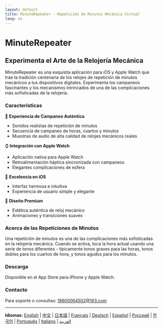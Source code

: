 ```yaml
---
layout: default
title: MinuteRepeater - Repetición de Minutos Mecánica Virtual
lang: es
---
```


# MinuteRepeater
## Experimenta el Arte de la Relojería Mecánica

MinuteRepeater es una exquisita aplicación para iOS y Apple Watch que trae la tradición centenaria de los relojes de repetición de minutos mecánicos a tus dispositivos digitales. Experimenta los campaneos fascinantes y los mecanismos intrincados de una de las complicaciones más sofisticadas de la relojería.

### Características

🎵 **Experiencia de Campaneo Auténtica**
- Sonidos realistas de repetición de minutos
- Secuencia de campaneo de horas, cuartos y minutos
- Muestras de audio de alta calidad de relojes mecánicos reales

⌚ **Integración con Apple Watch**
- Aplicación nativa para Apple Watch
- Retroalimentación háptica sincronizada con campaneos
- Elegantes complicaciones de esfera

📱 **Excelencia en iOS**
- Interfaz hermosa e intuitiva
- Experiencia de usuario simple y elegante

🎨 **Diseño Premium**
- Estética auténtica de reloj mecánico
- Animaciones y transiciones suaves

### Acerca de las Repeticiones de Minutos

Una repetición de minutos es una de las complicaciones más sofisticadas en la relojería mecánica. Cuando se activa, toca la hora actual usando una serie de tonos diferentes - típicamente tonos graves para las horas, tonos dobles para los cuartos de hora, y tonos agudos para los minutos.

### Descarga

Disponible en el App Store para iPhone y Apple Watch.

### Contacto

Para soporte o consultas: [18600064502@163.com](mailto:18600064502@163.com)

---

**Idiomas:** [English](./index.html) | [中文](./zh.html) | [日本語](./ja.html) | [Français](./fr.html) | [Deutsch](./de.html) | [Español](./es.html) | [Русский](./ru.html) | [한국어](./ko.html) | [Português](./pt.html) | [Italiano](./it.html) | [العربية](./ar.html)